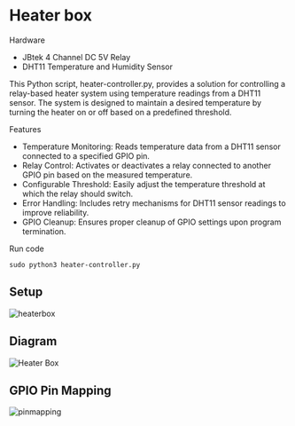 # Heater box

Hardware
* JBtek 4 Channel DC 5V Relay
* DHT11 Temperature and Humidity Sensor

This Python script, heater-controller.py, provides a solution for controlling a relay-based heater system using temperature readings from a DHT11 sensor. The system is designed to maintain a desired temperature by turning the heater on or off based on a predefined threshold.

Features
* Temperature Monitoring: Reads temperature data from a DHT11 sensor connected to a specified GPIO pin.
* Relay Control: Activates or deactivates a relay connected to another GPIO pin based on the measured temperature.
* Configurable Threshold: Easily adjust the temperature threshold at which the relay should switch.
* Error Handling: Includes retry mechanisms for DHT11 sensor readings to improve reliability.
* GPIO Cleanup: Ensures proper cleanup of GPIO settings upon program termination.

Run code
```
sudo python3 heater-controller.py
```

## Setup
![heaterbox](https://github.com/user-attachments/assets/2a5f0ab4-2abe-415a-aa5d-fd371371f66a)

## Diagram
![Heater Box](https://github.com/user-attachments/assets/a6543edc-1d04-49fb-80e9-72d3af53d4b4)

## GPIO Pin Mapping
![pinmapping](https://github.com/user-attachments/assets/fb4ac874-0601-4152-af74-935b5f818737)

